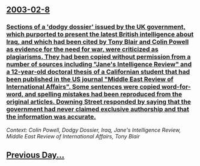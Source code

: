 ## [2003-02-8](/news/2003/02/8/index.md)

### [ Sections of a 'dodgy dossier' issued by the UK government, which purported to present the latest British intelligence about Iraq, and which had been cited by Tony Blair and Colin Powell as evidence for the need for war, were criticized as plagiarisms. They had been copied without permission from a number of sources including "Jane's Intelligence Review" and a 12-year-old doctoral thesis of a Californian student that had been published in the US journal "Middle East Review of International Affairs". Some sentences were copied word-for-word, and spelling mistakes had been reproduced from the original articles. Downing Street responded by saying that the government had never claimed exclusive authorship and that the information was accurate.](/news/2003/02/8/sections-of-a-dodgy-dossier-issued-by-the-uk-government-which-purported-to-present-the-latest-british-intelligence-about-iraq-and-which.md)
_Context: Colin Powell, Dodgy Dossier, Iraq, Jane's Intelligence Review, Middle East Review of International Affairs, Tony Blair_

## [Previous Day...](/news/2003/02/7/index.md)


